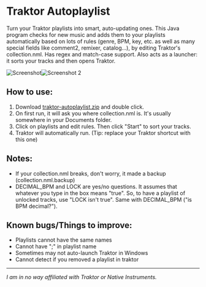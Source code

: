 # Traktor Autoplaylist
Turn your Traktor playlists into smart, auto-updating ones.
This Java program checks for new music and adds them to your playlists automatically based on lots of rules (genre, BPM, key, etc. as well as many special fields like comment2, remixer, catalog...), by editing Traktor's collection.nml. Has regex and match-case support. Also acts as a launcher: it sorts your tracks and then opens Traktor.
  
![Screenshot](http://i.imgur.com/GC9SAdc.png)![Screenshot 2](http://i.imgur.com/FFrZAXH.png)

## How to use:
1. Download [traktor-autoplaylist.zip](https://github.com/recurza/traktor-autoplaylist/raw/master/Traktor%20Autoplaylist.zip) and double click.  
2. On first run, it will ask you where collection.nml is. It's usually somewhere in your Documents folder.  
3. Click on playlists and edit rules. Then click "Start" to sort your tracks.  
4. Traktor will automatically run. (Tip: replace your Traktor shortcut with this one)  

## Notes:
- If your collection.nml breaks, don't worry, it made a backup (collection.nml.backup)
- DECIMAL\_BPM and LOCK are yes/no questions. It assumes that whatever you type in the box means "true". So, to have a playlist of unlocked tracks, use "LOCK isn't true". Same with DECIMAL\_BPM ("is BPM decimal?").

## Known bugs/Things to improve:
- Playlists cannot have the same names
- Cannot have ";" in playlist name
- Sometimes may not auto-launch Traktor in Windows
- Cannot detect if you removed a playlist in traktor

---
*I am in no way affiliated with Traktor or Native Instruments.*
